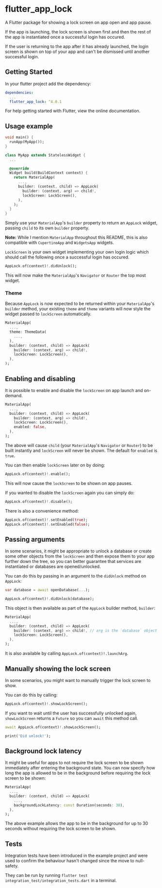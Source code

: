 # flutter_app_lock

A Flutter package for showing a lock screen on app open and app pause.

If the app is launching, the lock screen is shown first and then the rest of the app is instantiated once a successful login has occured.

If the user is returning to the app after it has already launched, the login screen is shown on top of your app and can't be dismissed until another successful login.

## Getting Started

In your flutter project add the dependency:

```yaml
dependencies:
  ...
  flutter_app_lock: ^4.0.1
```

For help getting started with Flutter, view the online documentation.

## Usage example

```dart
void main() {
  runApp(MyApp());
}

class MyApp extends StatelessWidget {
  ...

  @override
  Widget build(BuildContext context) {
    return MaterialApp(
      ...,
      builder: (context, child) => AppLock(
        builder: (context, arg) => child!,
        lockScreen: LockScreen(),
      ),
    );
  }
}
```

Simply use your `MaterialApp`'s `builder` property to return an `AppLock` widget, passing `child` to its own `builder` property.

**Note:** While I mention `MaterialApp` throughout this README, this is also compatible with `CupertinoApp` and `WidgetsApp` widgets.

`LockScreen` is your own widget implementing your own login logic which should call the following once a successful login has occured.

```dart
AppLock.of(context)!.didUnlock();
```

This will now make the `MaterialApp`'s `Navigator` or `Router` the top most widget.

### Theme

Because `AppLock` is now expected to be returned within your `MaterialApp`'s `builder` method, your existing `theme` and `theme` variants will now style the widget passed to `lockScreen` automatically.

```dart
MaterialApp(
  ...,
  theme: ThemeData(
    ...,
  ),
  builder: (context, child) => AppLock(
    builder: (context, arg) => child!,
    lockScreen: LockScreen(),
  ),
);
```

## Enabling and disabling

It is possible to enable and disable the `lockScreen` on app launch and on-demand.

```dart
MaterialApp(
  ...,
  builder: (context, child) => AppLock(
    builder: (context, arg) => child!,
    lockScreen: LockScreen(),
    enabled: false,
  ),
);
```

The above will cause `child` (your `MaterialApp`'s `Navigator` or `Router`) to be built instantly and `lockScreen` will never be shown. The default for `enabled` is `true`.

You can then enable `lockScreen` later on by doing:

```dart
AppLock.of(context)!.enable();
```

This will now cause the `lockScreen` to be shown on app pauses.

If you wanted to disable the `lockScreen` again you can simply do:

```dart
AppLock.of(context)!.disable();
```

There is also a convenience method:

```dart
AppLock.of(context)!.setEnabled(true);
AppLock.of(context)!.setEnabled(false);
```

## Passing arguments

In some scenarios, it might be appropriate to unlock a database or create some other objects from the `lockScreen` and then expose them to your app further down the tree, so you can better guarantee that services are instantiated or databases are opened/unlocked.

You can do this by passing in an argument to the `didUnlock` method on `AppLock`:

```dart
var database = await openDatabase(...);

AppLock.of(context)!.didUnlock(database);
```

This object is then available as part of the `AppLock` builder method, `builder`:

```dart
MaterialApp(
  ...,
  builder: (context, child) => AppLock(
    builder: (context, arg) => child!, // arg is the `database` object passed in to `didUnlock`
    lockScreen: LockScreen(),
  ),
);
```

It is also available by calling `AppLock.of(context)!.launchArg`.

## Manually showing the lock screen

In some scenarios, you might want to manually trigger the lock screen to show.

You can do this by calling:

```dart
AppLock.of(context)!.showLockScreen();
```

If you want to wait until the user has successfully unlocked again, `showLockScreen` returns a `Future` so you can `await` this method call.

```dart
await AppLock.of(context)!.showLockScreen();

print('Did unlock!');
```

## Background lock latency

It might be useful for apps to not require the lock screen to be shown immediately after entering the background state. You can now specify how long the app is allowed to be in the background before requiring the lock screen to be shown:

```dart
MaterialApp(
  ...,
  builder: (context, child) => AppLock(
    ...,
    backgroundLockLatency: const Duration(seconds: 30),
  ),
);
```

The above example allows the app to be in the background for up to 30 seconds without requiring the lock screen to be shown.

## Tests

Integration tests have been introduced in the example project and were used to confirm the behaviour hasn't changed since the move to null-safety.

They can be run by running `flutter test integration_test/integration_tests.dart` in a terminal.
